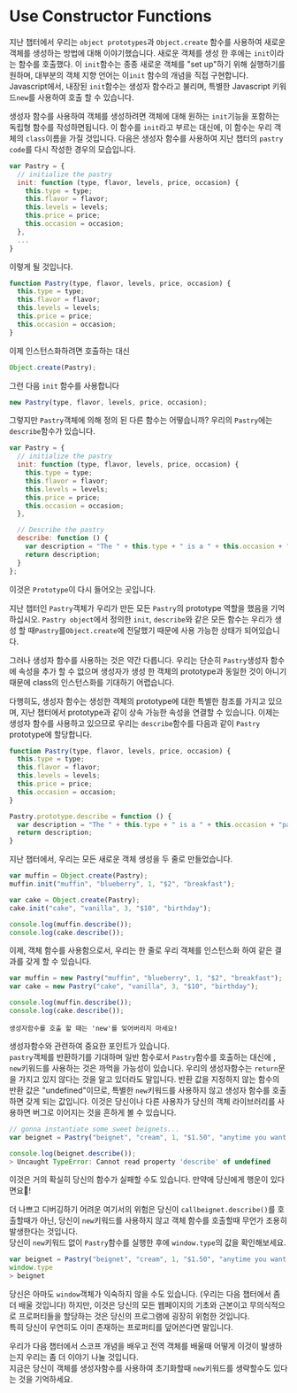 # Use Constructor Functions

지난 챕터에서 우리는 `object prototypes`과 `Object.create` 함수를 사용하여 새로운 객체를 생성하는 방법에 대해 이야기했습니다. 
새로운 객체를 생성 한 후에는 `init`이라는 함수를 호출했다. 이 `init`함수는 종종 새로운 객체를 "set up"하기 위해 실행하기를 원하며, 대부분의 객체 지향 언어는 이`init` 함수의 개념을 직접 구현합니다. Javascript에서, 내장된 `init`함수는 생성자 함수라고 불리며, 특별한 Javascript 키워드`new`를 사용하여 호출 할 수 있습니다.  

생성자 함수를 사용하여 객체를 생성하려면 객체에 대해 원하는 `init`기능을 포함하는 독립형 함수를 작성하면됩니다. 이 함수를 `init`라고 부르는 대신에, 이 함수는 우리 객체의 `class`이름을 가질 것입니다. 다음은 생성자 함수를 사용하여 지난 챕터의 `pastry code`를 다시 작성한 경우의 모습입니다.  

```javascript
var Pastry = {
  // initialize the pastry
  init: function (type, flavor, levels, price, occasion) {
    this.type = type;
    this.flavor = flavor;
    this.levels = levels;
    this.price = price;
    this.occasion = occasion;
  },
  ...
}

```
이렇게 될 것입니다.

```javascript
function Pastry(type, flavor, levels, price, occasion) {
  this.type = type;
  this.flavor = flavor;
  this.levels = levels;
  this.price = price;
  this.occasion = occasion;
}
```
이제 인스턴스화하려면 호출하는 대신

```javascript
Object.create(Pastry);
```
그런 다음 `init` 함수를 사용합니다

```javascript
new Pastry(type, flavor, levels, price, occasion);
```
그렇지만 `Pastry`객체에 의해 정의 된 다른 함수는 어떻습니까? 우리의 `Pastry`에는 `describe`함수가 있습니다.

```javascript
var Pastry = {
  // initialize the pastry
  init: function (type, flavor, levels, price, occasion) {
    this.type = type;
    this.flavor = flavor;
    this.levels = levels;
    this.price = price;
    this.occasion = occasion;
  },

  // Describe the pastry
  describe: function () {
    var description = "The " + this.type + " is a " + this.occasion + " pastry, has a " + this.flavor + " flavor, " + this.levels + " layer(s), and costs " + this.price + ".";
    return description;
  }
};
```
이것은 `Prototype`이 다시 들어오는 곳입니다.  

지난 챕터인 `Pastry`객체가 우리가 만든 모든 `Pastry`의 prototype 역할을 했음을 기억하십시오. `Pastry object`에서 정의한 `init`, `describe`와 같은 모든 함수는 우리가 생성 할 때`Pastry`를`Object.create`에 전달했기 때문에 사용 가능한 상태가 되어있습니다.

그러나 생성자 함수를 사용하는 것은 약간 다릅니다. 우리는 단순히 `Pastry`생성자 함수에 속성을 추가 할 수 없으며 생성자가 생성 한 객체의 prototype과 동일한 것이 아니기 때문에 class의 인스턴스화를 기대하기 어렵습니다.  

다행히도, 생성자 함수는 생성한 객체의 prototype에 대한 특별한 참조를 가지고 있으며, 지난 챕터에서 prototype과 같이 상속 가능한 속성을 연결할 수 있습니다. 이제는 생성자 함수를 사용하고 있으므로 우리는 `describe`함수를 다음과 같이 `Pastry` prototype에 할당합니다. 

```javascript
function Pastry(type, flavor, levels, price, occasion) {
  this.type = type;
  this.flavor = flavor;
  this.levels = levels;
  this.price = price;
  this.occasion = occasion;
}

Pastry.prototype.describe = function () {
  var description = "The " + this.type + " is a " + this.occasion + "pastry, has a " + this.flavor + " flavor, " + this.levels + " layer(s), and costs " + this.price + ".";
  return description;
}
```
지난 챕터에서, 우리는 모든 새로운 객체 생성을 두 줄로 만들었습니다.

```javascript
var muffin = Object.create(Pastry);
muffin.init("muffin", "blueberry", 1, "$2", "breakfast");

var cake = Object.create(Pastry);
cake.init("cake", "vanilla", 3, "$10", "birthday");

console.log(muffin.describe());
console.log(cake.describe());
```

이제, 객체 함수를 사용함으로서, 우리는 한 줄로 우리 객체를  인스턴스화 하여 같은 결과를 갖게 할 수 있습니다. 
```javascript
var muffin = new Pastry("muffin", "blueberry", 1, "$2", "breakfast");
var cake = new Pastry("cake", "vanilla", 3, "$10", "birthday");

console.log(muffin.describe());
console.log(cake.describe());
```

```
생성자함수를 호출 할 때는 'new'를 잊어버리지 마세요!
```

생성자함수와 관련하여 중요한 포인트가 있습니다.  
`pastry`객체를 반환하기를 기대하며 일반 함수로서 `Pastry`함수를 호출하는 대신에 , `new`키워드를 사용하는 것은 까먹을 가능성이 있습니다. 우리의 생성자함수는 `return`문을 가지고 있지 않다는 것을 알고 있더라도 말입니다.
반환 값을 지정하지 않는 함수의 반환 값은 "undefined"이므로, 특별한 `new`키워드를 사용하지 않고 생성자 함수를 호출하면 갖게 되는 값입니다.
이것은 당신이나 다른 사용자가 당신의 객체 라이브러리를 사용하면 버그로 이어지는 것을 흔하게 볼 수 있습니다.

```javascript
// gonna instantiate some sweet beignets...
var beignet = Pastry("beignet", "cream", 1, "$1.50", "anytime you want beignets");

console.log(beignet.describe());
> Uncaught TypeError: Cannot read property 'describe' of undefined
```


이것은 거의 확실히 당신의 함수가 실패할 수도 있습니다. 만약에 당신에게 행운이 있다면요!  

더 나쁘고 디버깅하기 어려운 여기서의 위험은 당신이 `callbeignet.describe()`를 호출할때가 아닌, 당신이 `new`키워드를 사용하지 않고 객체 함수를 호출할때 무언가 조용히 발생한다는 것입니다.    
당신이 `new`키워드 없이 `Pastry`함수를 실행한 후에 `window.type`의 값을 확인해보세요.

```javascript
var beignet = Pastry("beignet", "cream", 1, "$1.50", "anytime you want beignets");
window.type
> beignet
```

당신은 아마도 `window`객체가 익숙하지 않을 수도 있습니다. (우리는 다음 챕터에서 좀 더 배울 것입니다) 하지만, 이것은 당신의 모든 웹페이지의 기초와 근본이고 무의식적으로 프로퍼티들을 할당하는 것은 당신의 프로그램에 굉장히 위험한 것입니다.   
특히 당신이 우연히도 이미 존재하는 프로퍼티를 덮어쓴다면 말입니다.  

우리가 다음 챕터에서 스코프 개념을 배우고 전역 객체를 배울때 어떻게 이것이 발생하는지 우리는 좀 더 이야기 나눌 것입니다.   
지금은 당신이 객체를 생성자함수를 사용하여 초기화할때 `new`키워드를 생략할수도 있다는 것을 기억하세요.